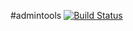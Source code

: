 #admintools [![Build Status](https://travis-ci.org/lutak-srce/admintools.svg)](https://travis-ci.org/lutak-srce/admintools)
